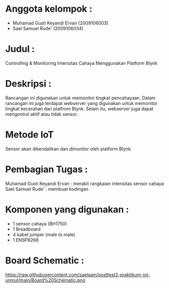 # Anggota kelompok : 
- Muhamad Gusti Keyandi Ervan (2009106003)
- Sael Samuel Rude' (2009106034)

# Judul :
Controlling & Monitoring Intensitas Cahaya Menggunakan Platform Blynk

# Deskripsi :
Rancangan ini digunakan untuk memonitor tingkat pencahayaan. Dalam rancangan ini juga terdapat webserver yang 
digunakan untuk memonitor tingkat kecerahan dari platfrom Blynk. Selain itu, webserver juga dapat mengontrol aktif atau tidak sensor.

# Metode IoT
Sensor akan dikendalikan dan dimonitor oleh platform Blynk.

# Pembagian Tugas :
Muhamad Gusti Keyandi Ervan : merakit rangkaian intensitas sensor cahaya 
Sael Samuel Rude' : membuat kodingan 

# Komponen yang digunakan :
- 1 sensor cahaya (BH1750)
- 1 Breadboard 
- 4 kabel jumper (male to male)
- 1 ENSP8266

# Board Schematic :
https://raw.githubusercontent.com/saelsam/posttest2-praktikum-iot-unmul/main/Board%20Schematic.png
